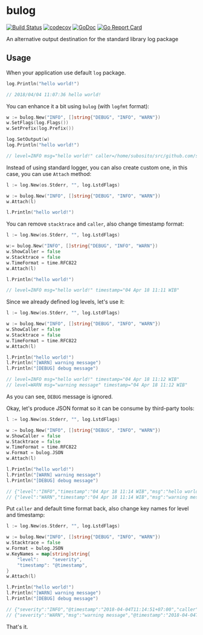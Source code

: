 # bulog

[![Build Status](https://travis-ci.org/bukalapak/bulog.svg?branch=master)](https://travis-ci.org/bukalapak/bulog)
[![codecov](https://codecov.io/gh/bukalapak/bulog/branch/master/graph/badge.svg)](https://codecov.io/gh/bukalapak/bulog)
[![GoDoc](https://godoc.org/github.com/bukalapak/bulog?status.svg)](https://godoc.org/github.com/bukalapak/bulog)
[![Go Report Card](https://goreportcard.com/badge/github.com/bukalapak/bulog)](https://goreportcard.com/report/github.com/bukalapak/bulog)

An alternative output destination for the standard library log package

## Usage

When your application use default `log` package.

```go
log.Println("hello world!")

// 2018/04/04 11:07:36 hello world!
```

You can enhance it a bit using `bulog` (with `logfmt` format):

```go
w := bulog.New("INFO", []string{"DEBUG", "INFO", "WARN"})
w.SetFlags(log.Flags())
w.SetPrefix(log.Prefix())

log.SetOutput(w)
log.Println("hello world!")

// level=INFO msg="hello world!" caller=/home/subosito/src/github.com/subosito/playground/main.go:13 stacktrace="goroutine 1 [running]:\nruntime/debug.Stack(0x0, 0xc42001c100, 0xc420094000)\n\t/usr/lib/go/src/runtime/debug/stack.go:24 +0xa7\ngithub.com/bukalapak/bulog.stacktrace(0x4bcf60, 0xc4200741e0, 0x4d857a)\n\t/home/subosito/src/github.com/bukalapak/bulog/bulog.go:222 +0x22\ngithub.com/bukalapak/bulog.(*Output).parseLine(0xc420084000, 0xc420014170, 0xd, 0x10, 0x4acf479bbbef14b0)\n\t/home/subosito/src/github.com/bukalapak/bulog/bulog.go:144 +0x5a0\ngithub.com/bukalapak/bulog.(*Output).formatLineLogfmt(0xc420084000, 0x4d8279, 0x4, 0xc420014170, 0xd, 0x10, 0xc420088000, 0x0, 0x0)\n\t/home/subosito/src/github.com/bukalapak/bulog/bulog.go:103 +0x81\ngithub.com/bukalapak/bulog.(*Output).formatLine(0xc420084000, 0x4d8279, 0x4, 0xc420014170, 0xd, 0x10, 0xc420014170, 0xd, 0x10)\n\t/home/subosito/src/github.com/bukalapak/bulog/bulog.go:97 +0x6c\ngithub.com/bukalapak/bulog.(*Output).Write(0xc420084000, 0xc420014170, 0xd, 0x10, 0xd, 0xc420014170, 0x0)\n\t/home/subosito/src/github.com/bukalapak/bulog/bulog.go:64 +0x16d\nlog.(*Logger).Output(0xc420078140, 0x2, 0xc420014160, 0xd, 0x0, 0x0)\n\t/usr/lib/go/src/log/log.go:172 +0x1fd\nlog.(*Logger).Println(0xc420078140, 0xc420059f68, 0x1, 0x1)\n\t/usr/lib/go/src/log/log.go:188 +0x6a\nmain.main()\n\t/home/subosito/src/github.com/subosito/playground/main.go:13 +0x1c5\n" timestamp=2018-04-04T11:08:51+07:00
```

Instead of using standard logger, you can also create custom one, in this case, you can use `Attach` method:

```go
l := log.New(os.Stderr, "", log.LstdFlags)

w := bulog.New("INFO", []string{"DEBUG", "INFO", "WARN"})
w.Attach(l)

l.Println("hello world!")
```

You can remove `stacktrace` and `caller`, also change timestamp format:

```go
l := log.New(os.Stderr, "", log.LstdFlags)

w:= bulog.New("INFO", []string{"DEBUG", "INFO", "WARN"})
w.ShowCaller = false
w.Stacktrace = false
w.TimeFormat = time.RFC822
w.Attach(l)

l.Println("hello world!")

// level=INFO msg="hello world!" timestamp="04 Apr 18 11:11 WIB"
```

Since we already defined log levels, let's use it:

```go
l := log.New(os.Stderr, "", log.LstdFlags)

w := bulog.New("INFO", []string{"DEBUG", "INFO", "WARN"})
w.ShowCaller = false
w.Stacktrace = false
w.TimeFormat = time.RFC822
w.Attach(l)

l.Println("hello world!")
l.Println("[WARN] warning message")
l.Println("[DEBUG] debug message")

// level=INFO msg="hello world!" timestamp="04 Apr 18 11:12 WIB"
// level=WARN msg="warning message" timestamp="04 Apr 18 11:12 WIB"
```

As you can see, `DEBUG` message is ignored.

Okay, let's produce JSON format so it can be consume by third-party tools:

```go
l := log.New(os.Stderr, "", log.LstdFlags)

w := bulog.New("INFO", []string{"DEBUG", "INFO", "WARN"})
w.ShowCaller = false
w.Stacktrace = false
w.TimeFormat = time.RFC822
w.Format = bulog.JSON
w.Attach(l)

l.Println("hello world!")
l.Println("[WARN] warning message")
l.Println("[DEBUG] debug message")

// {"level":"INFO","timestamp":"04 Apr 18 11:14 WIB","msg":"hello world!"}
// {"level":"WARN","timestamp":"04 Apr 18 11:14 WIB","msg":"warning message"}
```

Put `caller` and default time format back, also change key names for level and timestamp:

```go
l := log.New(os.Stderr, "", log.LstdFlags)

w := bulog.New("INFO", []string{"DEBUG", "INFO", "WARN"})
w.Stacktrace = false
w.Format = bulog.JSON
w.KeyNames = map[string]string{
	"level":     "severity",
	"timestamp": "@timestamp",
}
w.Attach(l)

l.Println("hello world!")
l.Println("[WARN] warning message")
l.Println("[DEBUG] debug message")

// {"severity":"INFO","@timestamp":"2018-04-04T11:14:51+07:00","caller":"/home/subosito/src/github.com/subosito/playground/main.go:14","msg":"hello world!"}
// {"severity":"WARN","msg":"warning message","@timestamp":"2018-04-04T11:14:51+07:00","caller":"/home/subosito/src/github.com/subosito/playground/main.go:15"}
```

That's it.
